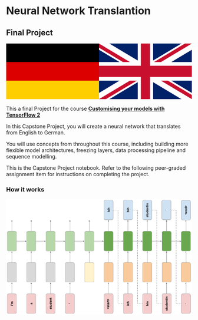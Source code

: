 # Neural Network Translantion
## Final Project
![cover image](data/germany_uk_flags.png)

This a final Project for the course [**Customising your models with TensorFlow 2**](https://www.coursera.org/learn/customising-models-tensorflow2)

In this Capstone Project, you will create a neural network that translates from English to German. 

You will use concepts from throughout this course, including building more flexible model architectures, freezing layers, data processing pipeline and sequence modelling.

This is the Capstone Project notebook. Refer to the following peer-graded assignment item for instructions on completing the project. 

### How it works
![img](data/neural_translation_model.png)